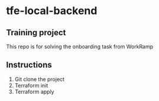 # tfe-local-backend
## Training project
This repo is for solving the onboarding task from WorkRamp

## Instructions
1. Git clone the project
2. Terraform init
3. Terraform apply